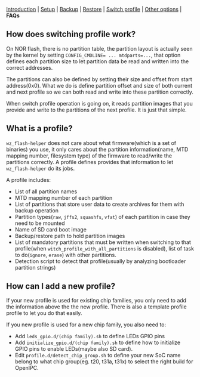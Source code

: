 [Introduction](README.md) | [Setup](README_setup.md) | [Backup](README_backup.md) | [Restore](README_restore.md) | [Switch profile](README_switch_profile.md) | [Other options](README_other_options.md) | **FAQs**

## How does switching profile work?
On NOR flash, there is no partition table, the partition layout is actually seen by the kernel by setting `CONFIG_CMDLINE= ... mtdparts=...`, that option defines each partition size to let partition data be read and written into the correct addresses.

The partitions can also be defined by setting their size and offset from start address(0x0). What we do is define partition offset and size of both current and next profile so we can both read and write into these partition correctly.

When switch profile operation is going on, it reads partition images that you provide and write to the partitions of the next profile. It is just that simple.


## What is a profile?
`wz_flash-helper` does not care about what firmware(which is a set of binaries) you use, it only cares about the partition information(name, MTD mapping number, filesystem type) of the firmware to read/write the partitions correctly. A profile defines provides that information to let `wz_flash-helper` do its jobs.

A profile includes:
- List of all partition names
- MTD mapping number of each partition
- List of partitions that store user data to create archives for them with backup operation
- Partition types(`raw`, `jffs2`, `squashfs`, `vfat`) of each partition in case they need to be mounted
- Name of SD card boot image
- Backup/restore path to hold partition images
- List of mandatory partitions that must be written when switching to that profile(when `witch_profile_with_all_partitions` is disabled), list of task to do(`ignore`, `erase`) with other partitions.
- Detection script to detect that profile(usually by analyzing bootloader partition strings)


## How can I add a new profile?
If your new profile is used for existing chip families, you only need to add the information above the the new profile. There is also a template profile profile to let you do that easily.

If you new profile is used for a new chip family, you also need to:
- Add `leds_gpio.d/(chip family).sh` to define LEDs GPIO pins
- Add `initialize_gpio.d/(chip family).sh` to define how to initialize GPIO pins to enable LEDs(maybe also SD card).
- Edit `profile.d/detect_chip_group.sh` to define your new SoC name belong to what chip group(eg. t20, t31a, t31x) to select the right build for OpenIPC.

